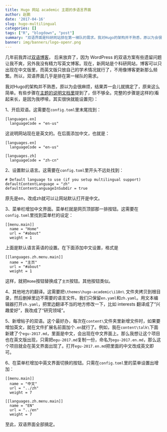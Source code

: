 ```yaml
---
title: Hugo 网站 academic 主题的多语言界面
author: 赵鹏
date: '2017-04-16'
slug: hugo-multilingual
categories: []
tags: ["R", "blogdown", "post"]
summary: "双语界面是科研网站排在第一梯队的需求。我对Hugo的架构并不熟悉，原以为会很麻烦，结果弄一会儿就搞定了，原来这么简单。"
banner: img/banners/logo-openr.png
---
```


几年前我弄过[双语博客](http://dapengde.com/archives/15265)， 后来放弃了，因为 WordPress 的双语方案有些遗留问题让我不爽，另外我没有精力写英文博客。现在，新网站是个科研网站，博客可以只出现在中文版里，而英文版只放自己的学术情况就行了，不用像博客更新那么频繁。所以，双语界面几乎是排在第一梯队的需求。

我对Hugo的架构并不熟悉，原以为会很麻烦，结果弄一会儿就搞定了，原来这么简单。有些步骤在[主题的说明文档里](http://dapengde.com/blogdown_demo_academic/post/getting-started/)提到了，但不够全。完整的步骤是这样的(看起来长，是因为我啰嗦，其实很快就能设置完)：

<!--more-->

1、开启双语。这需要在`config.toml`里末尾找到：

```
[languages.en]
  languageCode = "en-us"
```

这说明网站现在是英文的。在后面添加中文，也就是：

```
[languages.en]
  languageCode = "en-us"

[languages.zh]
  languageCode = "zh-cn"
```

2、设置默认语言。这需要在`config.toml`里开头不远处找到：

```
# Default language to use (if you setup multilingual support)
defaultContentLanguage = "zh"
defaultContentLanguageInSubdir = true
```

原先是en，改成zh就可以让网站默认打开是中文。


3、菜单栏增加中文界面。菜单栏就是网页顶部那一排按钮。这需要在`config.toml`里找到菜单栏的设定：

```
[[menu.main]]
  name = "Home"
  url = "#about"
  weight = 1
```

上面是默认语言英语的设置。在下面添加中文设置，格式是

```
[[languages.zh.menu.main]]
  name = "主页"
  url = "#about"
  weight = 1
```

这样，就把`Home`按钮替换成了`主页`按钮。其他按钮类似。

4、其他地方的翻译。这需要把`\themes\hugo-academic\i18n\` 文件夹拷贝到根目录，然后删掉里边不需要的语言文件。我们只保留`en.yaml`和`zh.yaml`。用文本编辑器打开`zh.yaml`，把里边翻译不当的地方修改一下，比如 interests 翻译成了“兴趣爱好”，我改成了“研究领域”。

5、新增帖子的双语。这个最好办，每次在`content\`文件夹里新增文件时，如果要增加英文，就在文件扩展名前面加个`.en`就行了。例如，我在`content\talk\`下面新建了个`egu-2017.md`，里面是中文，会出现在中文界面上。那么我想让这个项目也在英文版出现，只需把`egu-2017.md`复制一份，命名为`egu-2017.en.md`，那么这个项目就会在英文界面出现了。打开`egu-2017.en.md`把里面的中文改成英文即可。

6、在菜单栏增加中英文界面切换的按钮。只需在`config.toml`里的菜单设置出增加：

```
[[menu.main]]
  name = "中文"
  url = "../zh"
  weight = 7
  
[[languages.zh.menu.main]]
  name = "EN"
  url = "../en"
  weight = 7
```

至此，双语界面全部搞定。